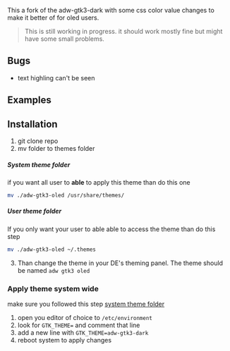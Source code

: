 This a fork of the adw-gtk3-dark with some css color value changes to make it better of for oled users.

> This is still working in progress. it should work mostly fine but might have some small problems.

## Bugs
- text highling can't be seen

## Examples


## Installation 
1. git clone repo
2. mv folder to themes folder

##### System theme folder
if you want all user to **able** to apply this theme than do this one
```bash
mv ./adw-gtk3-oled /usr/share/themes/
```
##### User theme folder
If you only want your user to able able to access the theme than do this step
```bash
mv ./adw-gtk3-oled ~/.themes
```
3. Than change the theme in your DE's theming panel. The theme should be named `adw gtk3 oled`

### Apply theme system wide
make sure you followed this step [system theme folder](#system-theme-folder)
1. open you editor of choice to `/etc/environment`
2. look for `GTK_THEME=` and comment that line
3. add a new line with `GTK_THEME=adw-gtk3-dark`
4. reboot system to apply changes
